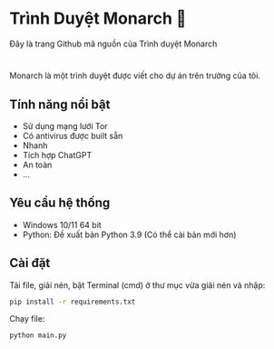# Trình Duyệt Monarch 🦋
Đây là trang Github mã nguồn của Trình duyệt Monarch
# 
Monarch là một trình duyệt được viết cho dự án trên trường của tôi.

## Tính năng nổi bật

- Sử dụng mạng lưới Tor
- Có antivirus được built sẵn
- Nhanh
- Tích hợp ChatGPT
- An toàn
- ...

## Yêu cầu hệ thống
- Windows 10/11 64 bit
- Python: Đề xuất bản Python 3.9 (Có thể cài bản mới hơn)




## Cài đặt

Tải file, giải nén, bật Terminal (cmd) ở thư mục vừa giải nén và nhập:

```bash
pip install -r requirements.txt
```
Chạy file:
```bash
python main.py
```
    
